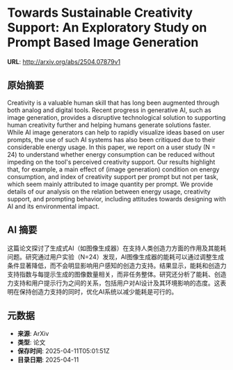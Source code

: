 # Towards Sustainable Creativity Support: An Exploratory Study on Prompt Based Image Generation

**URL**: http://arxiv.org/abs/2504.07879v1

## 原始摘要

Creativity is a valuable human skill that has long been augmented through
both analog and digital tools. Recent progress in generative AI, such as image
generation, provides a disruptive technological solution to supporting human
creativity further and helping humans generate solutions faster. While AI image
generators can help to rapidly visualize ideas based on user prompts, the use
of such AI systems has also been critiqued due to their considerable energy
usage. In this paper, we report on a user study (N = 24) to understand whether
energy consumption can be reduced without impeding on the tool's perceived
creativity support. Our results highlight that, for example, a main effect of
(image generation) condition on energy consumption, and index of creativity
support per prompt but not per task, which seem mainly attributed to image
quantity per prompt. We provide details of our analysis on the relation between
energy usage, creativity support, and prompting behavior, including attitudes
towards designing with AI and its environmental impact.


## AI 摘要

这篇论文探讨了生成式AI（如图像生成器）在支持人类创造力方面的作用及其能耗问题。研究通过用户实验（N=24）发现，AI图像生成器的能耗可以通过调整生成条件显著降低，而不会明显影响用户感知的创造力支持。结果显示，能耗和创造力支持指数与每提示生成的图像数量相关，而非任务整体。研究还分析了能耗、创造力支持和用户提示行为之间的关系，包括用户对AI设计及其环境影响的态度。这表明在保持创造力支持的同时，优化AI系统以减少能耗是可行的。

## 元数据

- **来源**: ArXiv
- **类型**: 论文
- **保存时间**: 2025-04-11T05:01:51Z
- **目录日期**: 2025-04-11
